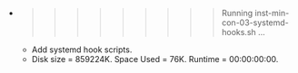 * >>>>>>>>> Running inst-min-con-03-systemd-hooks.sh ...
  * Add systemd hook scripts.
  * Disk size = 859224K. Space Used = 76K. Runtime = 00:00:00:00.
